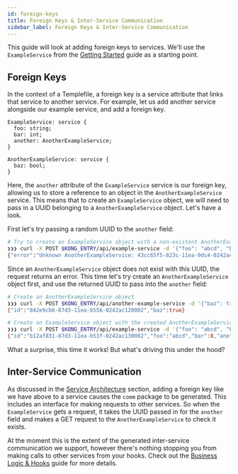 ```yaml
---
id: foreign-keys 
title: Foreign Keys & Inter-Service Communication
sidebar_label: Foreign Keys & Inter-Service Communication
---
```


This guide will look at adding foreign keys to services.
We'll use the `ExampleService` from the [Getting Started](../getting-started.md) guide as a starting point.

## Foreign Keys
In the context of a Templefile, a foreign key is a service attribute that links that service to another service.
For example, let us add another service alongside our example service, and add a foreign key.

```
ExampleService: service {
  foo: string;
  bar: int;
  another: AnotherExampleService;
}

AnotherExampleService: service {
  baz: bool;
}
```

Here, the `another` attribute of the `ExampleService` service is our foreign key, allowing us to store a reference to an object in the `AnotherExampleService` service.
This means that to create an `ExampleService` object, we will need to pass in a UUID belonging to a `AnotherExampleService` object. Let's have a look.

First let's try passing a random UUID to the `another` field:
```bash
# Try to create an ExampleService object with a non-existent AnotherExampleService object reference
❯❯❯ curl -X POST $KONG_ENTRY/api/example-service -d '{"foo": "abcd", "bar": 8, "another": "43cc65f5-823c-11ea-9dc4-0242ac180003"}'
{"error":"Unknown AnotherExampleService: 43cc65f5-823c-11ea-9dc4-0242ac180003"}
```

Since an `AnotherExampleService` object does not exist with this UUID, the request returns an error.
This time let's try create an `AnotherExampleService` object first, and use the returned UUID to pass into the `another` field:
```bash
# Create an AnotherExampleService object
❯❯❯ curl -X POST $KONG_ENTRY/api/another-example-service -d '{"baz": true}'
{"id":"842e9cb6-87d3-11ea-b556-0242ac120002","baz":true}

# Create an ExampleService object with the created AnotherExampleService object UUID
❯❯❯ curl -X POST $KONG_ENTRY/api/example-service -d '{"foo": "abcd", "bar": 8, "another": "842e9cb6-87d3-11ea-b556-0242ac120002"}'
{"id":"b12af831-87d3-11ea-b53f-0242ac130002","foo":"abcd","bar":8,"another":"842e9cb6-87d3-11ea-b556-0242ac120002"}
```

What a surprise, this time it works! But what's driving this under the hood?

## Inter-Service Communication
As discussed in the [Service Architecture](../arch/service.md) section, adding a foreign key like we have above to a service causes the `comm` package to be generated.
This includes an interface for making requests to other services.
So when the `ExampleService` gets a request, it takes the UUID passed in for the `another` field and makes a GET request to the `AnotherExampleService` to check it exists.

At the moment this is the extent of the generated inter-service communication we support, however there's nothing stopping you from making calls to other services from your hooks.
Check out the [Business Logic & Hooks](hooks.md) guide for more details.
